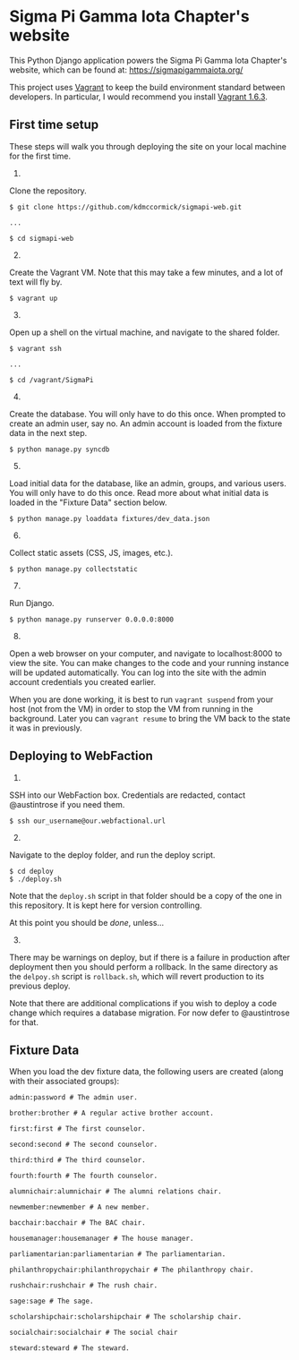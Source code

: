 # Sigma Pi Gamma Iota Chapter's website

This Python Django application powers the Sigma Pi Gamma Iota Chapter's website, which can be found at: https://sigmapigammaiota.org/

This project uses [Vagrant](https://www.vagrantup.com/) to keep the build environment standard between developers. In particular, I would recommend you install [Vagrant 1.6.3](https://www.vagrantup.com/download-archive/v1.6.3.html).

## First time setup

These steps will walk you through deploying the site on your local machine for the first time.

1.
  Clone the repository.

  ```
  $ git clone https://github.com/kdmccormick/sigmapi-web.git

  ...

  $ cd sigmapi-web
  ```

2.
  Create the Vagrant VM. Note that this may take a few minutes, and a lot of text will fly by.

  ```
  $ vagrant up
  ```

3.
  Open up a shell on the virtual machine, and navigate to the shared folder.

  ```
  $ vagrant ssh

  ...

  $ cd /vagrant/SigmaPi
  ```

4.
  Create the database. You will only have to do this once. When prompted to create an admin user, say no. An admin account is loaded from the fixture data in the next step.

  ```
  $ python manage.py syncdb
  ```

5.
  Load initial data for the database, like an admin, groups, and various users. You will only have to do this once. Read more about what initial data is loaded in the "Fixture Data" section below.

  ```
  $ python manage.py loaddata fixtures/dev_data.json
  ```

6.
  Collect static assets (CSS, JS, images, etc.).

  ```
  $ python manage.py collectstatic
  ```

7.
  Run Django.

  ```
  $ python manage.py runserver 0.0.0.0:8000
  ```

8.
  Open a web browser on your computer, and navigate to localhost:8000 to view the site. You can make changes to the code and your running instance will be updated automatically. You can log into the site with the admin account credentials you created earlier.

  When you are done working, it is best to run `vagrant suspend` from your host (not from the VM) in order to stop the VM from running in the background. Later you can `vagrant resume` to bring the VM back to the state it was in previously.


## Deploying to WebFaction

1.
  SSH into our WebFaction box. Credentials are redacted, contact @austintrose if you need them.

  ```
  $ ssh our_username@our.webfactional.url
  ```

2.
  Navigate to the deploy folder, and run the deploy script.

  ```
  $ cd deploy
  $ ./deploy.sh
  ```

  Note that the `deploy.sh` script in that folder should be a copy of the one in this repository. It is kept here for version controlling.

  At this point you should be *done*, unless...

3.
  There may be warnings on deploy, but if there is a failure in production after deployment then you should perform a rollback. In the same directory as the `delpoy.sh` script is `rollback.sh`, which will revert production to its previous deploy.

Note that there are additional complications if you wish to deploy a code change which requires a database migration. For now defer to @austintrose for that.

## Fixture Data

When you load the dev fixture data, the following users are created (along with their associated groups):

```
admin:password # The admin user.

brother:brother # A regular active brother account.

first:first # The first counselor.

second:second # The second counselor.

third:third # The third counselor.

fourth:fourth # The fourth counselor.

alumnichair:alumnichair # The alumni relations chair.

newmember:newmember # A new member.

bacchair:bacchair # The BAC chair.

housemanager:housemanager # The house manager.

parliamentarian:parliamentarian # The parliamentarian.

philanthropychair:philanthropychair # The philanthropy chair.

rushchair:rushchair # The rush chair.

sage:sage # The sage.

scholarshipchair:scholarshipchair # The scholarship chair.

socialchair:socialchair # The social chair

steward:steward # The steward.
```

